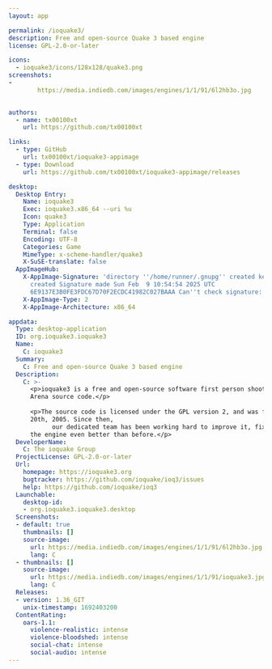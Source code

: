 ```yaml
---
layout: app

permalink: /ioquake3/
description: Free and open-source Quake 3 based engine
license: GPL-2.0-or-later

icons:
  - ioquake3/icons/128x128/quake3.png
screenshots:
- 
        https://media.indiedb.com/images/engines/1/1/91/6l2hb3o.jpg
      

authors:
  - name: tx00100xt
    url: https://github.com/tx00100xt

links:
  - type: GitHub
    url: tx00100xt/ioquake3-appimage
  - type: Download
    url: https://github.com/tx00100xt/ioquake3-appimage/releases

desktop:
  Desktop Entry:
    Name: ioquake3
    Exec: ioquake3.x86_64 --uri %u
    Icon: quake3
    Type: Application
    Terminal: false
    Encoding: UTF-8
    Categories: Game
    MimeType: x-scheme-handler/quake3
    X-SuSE-translate: false
  AppImageHub:
    X-AppImage-Signature: 'directory ''/home/runner/.gnupg'' created keybox ''/home/runner/.gnupg/pubring.kbx''
      created Signature made Sun Feb  9 10:54:54 2025 UTC                using RSA key
      6E9137E3B0FE3FDC67D70F2ECDC41982C027BAAA Can''t check signature: No public key'
    X-AppImage-Type: 2
    X-AppImage-Architecture: x86_64

appdata:
  Type: desktop-application
  ID: org.ioquake3.ioquake3
  Name:
    C: ioquake3
  Summary:
    C: Free and open-source Quake 3 based engine
  Description:
    C: >-
      <p>ioquake3 is a free and open-source software first person shooter engine based on the Quake 3: Arena and Quake 3: Team
      Arena source code.</p>
  
      <p>The source code is licensed under the GPL version 2, and was first released under that license by id software on August
      20th, 2005. Since then,
            our dedicated team has been working hard to improve it, fixing bugs, and adding just the right new features to make
      the engine even better than before.</p>
  DeveloperName:
    C: The ioquake Group
  ProjectLicense: GPL-2.0-or-later
  Url:
    homepage: https://ioquake3.org
    bugtracker: https://github.com/ioquake/ioq3/issues
    help: https://github.com/ioquake/ioq3
  Launchable:
    desktop-id:
    - org.ioquake3.ioquake3.desktop
  Screenshots:
  - default: true
    thumbnails: []
    source-image:
      url: https://media.indiedb.com/images/engines/1/1/91/6l2hb3o.jpg
      lang: C
  - thumbnails: []
    source-image:
      url: https://media.indiedb.com/images/engines/1/1/91/ioquake3.jpg
      lang: C
  Releases:
  - version: 1.36_GIT
    unix-timestamp: 1692403200
  ContentRating:
    oars-1.1:
      violence-realistic: intense
      violence-bloodshed: intense
      social-chat: intense
      social-audio: intense
---
```

